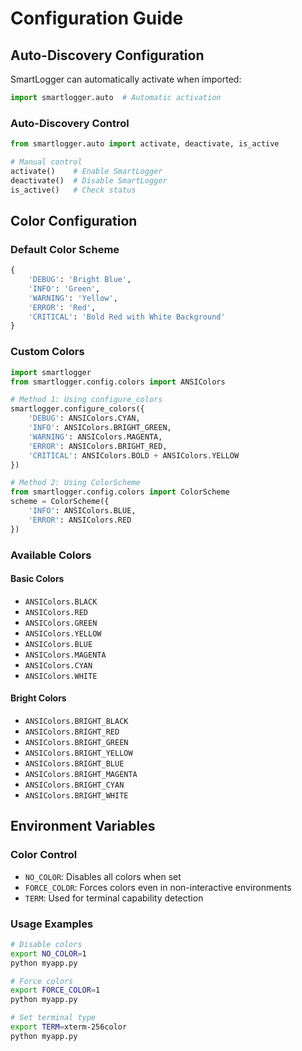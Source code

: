 # Configuration Guide

## Auto-Discovery Configuration

SmartLogger can automatically activate when imported:

```python
import smartlogger.auto  # Automatic activation
```

### Auto-Discovery Control

```python
from smartlogger.auto import activate, deactivate, is_active

# Manual control
activate()    # Enable SmartLogger
deactivate()  # Disable SmartLogger
is_active()   # Check status
```

## Color Configuration

### Default Color Scheme

```python
{
    'DEBUG': 'Bright Blue',
    'INFO': 'Green', 
    'WARNING': 'Yellow',
    'ERROR': 'Red',
    'CRITICAL': 'Bold Red with White Background'
}
```

### Custom Colors

```python
import smartlogger
from smartlogger.config.colors import ANSIColors

# Method 1: Using configure_colors
smartlogger.configure_colors({
    'DEBUG': ANSIColors.CYAN,
    'INFO': ANSIColors.BRIGHT_GREEN,
    'WARNING': ANSIColors.MAGENTA,
    'ERROR': ANSIColors.BRIGHT_RED,
    'CRITICAL': ANSIColors.BOLD + ANSIColors.YELLOW
})

# Method 2: Using ColorScheme
from smartlogger.config.colors import ColorScheme
scheme = ColorScheme({
    'INFO': ANSIColors.BLUE,
    'ERROR': ANSIColors.RED
})
```

### Available Colors

#### Basic Colors
- `ANSIColors.BLACK`
- `ANSIColors.RED`
- `ANSIColors.GREEN`
- `ANSIColors.YELLOW`
- `ANSIColors.BLUE`
- `ANSIColors.MAGENTA`
- `ANSIColors.CYAN`
- `ANSIColors.WHITE`

#### Bright Colors
- `ANSIColors.BRIGHT_BLACK`
- `ANSIColors.BRIGHT_RED`
- `ANSIColors.BRIGHT_GREEN`
- `ANSIColors.BRIGHT_YELLOW`
- `ANSIColors.BRIGHT_BLUE`
- `ANSIColors.BRIGHT_MAGENTA`
- `ANSIColors.BRIGHT_CYAN`
- `ANSIColors.BRIGHT_WHITE`

## Environment Variables

### Color Control
- `NO_COLOR`: Disables all colors when set
- `FORCE_COLOR`: Forces colors even in non-interactive environments
- `TERM`: Used for terminal capability detection

### Usage Examples

```bash
# Disable colors
export NO_COLOR=1
python myapp.py

# Force colors
export FORCE_COLOR=1
python myapp.py

# Set terminal type
export TERM=xterm-256color
python myapp.py
``` 